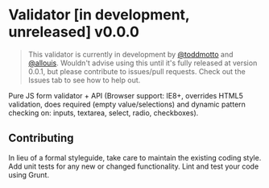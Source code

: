 # Validator [in development, unreleased] v0.0.0

> This validator is currently in development by [@toddmotto](//twitter.com/toddmotto) and [@allouis](//twitter.com/allouis_). Wouldn't advise using this until it's fully released at version 0.0.1, but please contribute to issues/pull requests. Check out the Issues tab to see how to help out.

Pure JS form validator + API (Browser support: IE8+, overrides HTML5 validation, does required (empty value/selections) and dynamic pattern checking on: inputs, textarea, select, radio, checkboxes).

## Contributing
In lieu of a formal styleguide, take care to maintain the existing coding style. Add unit tests for any new or changed functionality. Lint and test your code using Grunt.
